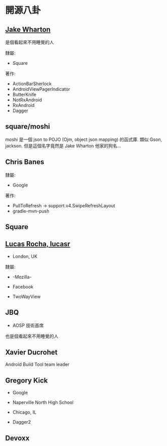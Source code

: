 # 開源八卦

## [Jake Wharton](https://github.com/JakeWharton)

是個看起來不用睡覺的人

隸屬:

* Square

著作:

* ActionBarSherlock
* AndroidViewPagerIndicator
* ButterKnife
* NotRxAndroid
* RxAndroid
* Dagger

## square/moshi

moshi 是一個 json to POJO (Ojm, object json mapping) 的函式庫. 類似 Gson, jackson. 但是這個名字竟然是 Jake Wharton 他家的狗名...

## Chris Banes

隸屬:

* Google

著作:

* PullToRefresh -> support.v4.SwipeRefreshLayout
* gradle-mvn-push

## Square

## [Lucas Rocha, lucasr](https://github.com/lucasr)

* London, UK

隸屬:

* -Mozilla-
* Facebook

* TwoWayView

## JBQ

* AOSP 技術首席

也是個看起來不用睡覺的人

## Xavier Ducrohet

Android Build Tool team leader

## Gregory Kick

* Google

* Naperville North High School
* Chicago, IL

* Dagger2

## Devoxx
